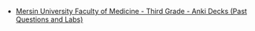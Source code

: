 - [Mersin University Faculty of Medicine - Third Grade - Anki Decks (Past Questions and Labs)](https://drive.google.com/drive/folders/1NkZBE5DgrjkfSPE9R6oR8rPbMm-Kqw14?usp=sharing)